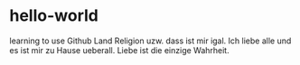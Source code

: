 # hello-world
learning to use Github
Land Religion uzw. dass ist mir igal.
Ich liebe alle und es ist mir zu Hause ueberall.
Liebe ist die einzige Wahrheit.
